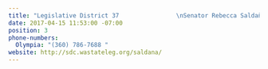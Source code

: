 ```yaml
---
title: "Legislative District 37                \nSenator Rebecca Saldaña"
date: 2017-04-15 11:53:00 -07:00
position: 3
phone-numbers:
  Olympia: "(360) 786-7688 "
website: http://sdc.wastateleg.org/saldana/
---
```


